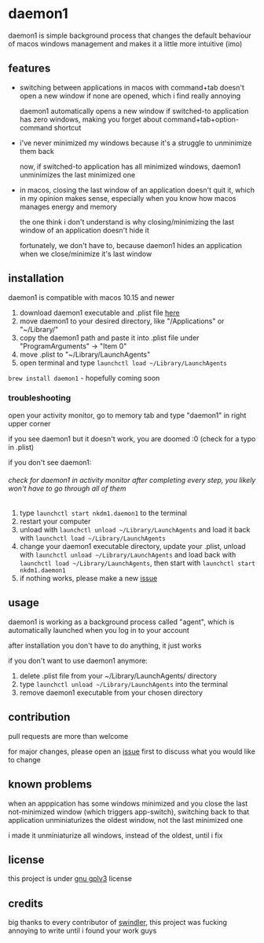 # daemon1
daemon1 is simple background process that changes the default behaviour of macos windows management and makes it a little more intuitive (imo)

## features
*   switching between applications in macos with command+tab doesn't open a new window if none are opened, which i find really annoying
 
    daemon1 automatically opens a new window if switched-to application has zero windows, making you forget about command+tab+option-command shortcut
*   i've never minimized my windows because it's a struggle to unminimize them back

    now, if switched-to application has all minimized windows, daemon1 unminimizes the last minimized one
*   in macos, closing the last window of an application doesn't quit it, which in my opinion makes sense, especially when you know how macos manages energy and memory

    the one think i don't understand is why closing/minimizing the last window of an application doesn't hide it 

    fortunately, we don't have to, because daemon1 hides an application when we close/minimize it's last window

## installation

daemon1 is compatible with macos 10.15 and newer

1.  download daemon1 executable and .plist file [here](https://github.com/nkdm1/daemon1/releases/tag/v0.1)
2. move daemon1 to your desired directory, like "/Applications" or "~/Library/"
3. copy the daemon1 path and paste it into .plist file under "ProgramArguments" -> "Item 0"
4. move .plist to "~/Library/LaunchAgents"
5. open terminal and type `launchctl load ~/Library/LaunchAgents`

`brew install daemon1` - hopefully coming soon 

### troubleshooting
open your activity monitor, go to memory tab and type "daemon1" in right upper corner
 
if you see daemon1 but it doesn't work, you are doomed :0 (check for a typo in .plist)

if you don't see daemon1:

###### check for daemon1 in activity monitor after completing every step, you likely won't have to  go through all of them

1. type `launchctl start nkdm1.daemon1` to the terminal
2. restart your computer
3.  unload with `launchctl unload ~/Library/LaunchAgents` and load it back with `launchctl load ~/Library/LaunchAgents`
4. change your daemon1 executable directory, update your .plist, unload with `launchctl unload ~/Library/LaunchAgents` and load back with `launchctl load ~/Library/LaunchAgents`, then start with `launchctl start nkdm1.daemon1`
5. if nothing works, please make a new [issue](https://github.com/nkdm1/daemon1/issues)


## usage
daemon1 is working as a background process called "agent", which is automatically
    launched when you log in to your account

   after installation you don't have to do anything, it just works

if you don't want to use daemon1 anymore: 
1. delete .plist file from your ~/Library/LaunchAgents/ directory
2. type `launchctl unload ~/Library/LaunchAgents` into the terminal
3. remove daemon1 executable from your chosen directory 
    
## contribution 
pull requests are more than welcome

for major changes, please open an [issue](https://github.com/nkdm1/daemon1/issues) first to discuss what you would like to change

## known problems 
when an apppication has some windows minimized and you close the last not-minimized window (which triggers app-switch), switching back to that 
    application unminiaturizes the oldest window, not the last minimized one

i made it unminiaturize all windows, instead of the oldest, until i fix 

## license
this project is under [gnu gplv3](https://www.gnu.org/licenses/gpl-3.0.en.html#license-text)  license

## credits
big thanks to every contributor of [swindler](https://github.com/tmandry/Swindler), this project was fucking annoying to write until i found your work guys
